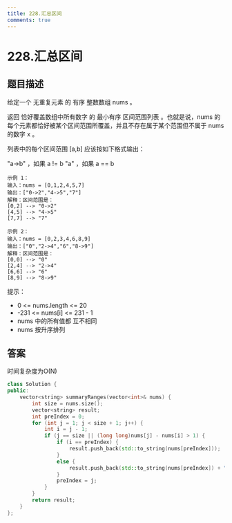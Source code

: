 ```yaml
---
title: 228.汇总区间
comments: true
---
```


#  228.汇总区间
## 题目描述
给定一个  无重复元素 的 有序 整数数组 nums 。

返回 恰好覆盖数组中所有数字 的 最小有序 区间范围列表 。也就是说，nums 的每个元素都恰好被某个区间范围所覆盖，并且不存在属于某个范围但不属于 nums 的数字 x 。

列表中的每个区间范围 [a,b] 应该按如下格式输出：

"a->b" ，如果 a != b
"a" ，如果 a == b
 

    示例 1：
    输入：nums = [0,1,2,4,5,7]
    输出：["0->2","4->5","7"]
    解释：区间范围是：
    [0,2] --> "0->2"
    [4,5] --> "4->5"
    [7,7] --> "7"
    
    示例 2：
    输入：nums = [0,2,3,4,6,8,9]
    输出：["0","2->4","6","8->9"]
    解释：区间范围是：
    [0,0] --> "0"
    [2,4] --> "2->4"
    [6,6] --> "6"
    [8,9] --> "8->9"
 
提示：
- 0 <= nums.length <= 20
- -231 <= nums[i] <= 231 - 1
- nums 中的所有值都 互不相同
- nums 按升序排列

## 答案
时间复杂度为O(N)
```cpp
class Solution {
public:
    vector<string> summaryRanges(vector<int>& nums) {
        int size = nums.size();
        vector<string> result;
        int preIndex = 0;
        for (int j = 1; j < size + 1; j++) {
            int i = j - 1;
            if (j == size || (long long)nums[j] - nums[i] > 1) {
                if (i == preIndex) {
                    result.push_back(std::to_string(nums[preIndex]));
                }
                else {
                    result.push_back(std::to_string(nums[preIndex]) + "->" + std::to_string(nums[i]));
                }
                preIndex = j;
            }
        }
        return result;
    }
};
```
